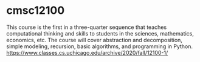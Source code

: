 # cmsc12100
This course is the first in a three-quarter sequence that teaches computational thinking and skills to students in the sciences, mathematics, economics, etc. The course will cover abstraction and decomposition, 
simple modeling, recursion, basic algorithms, and programming in Python.
https://www.classes.cs.uchicago.edu/archive/2020/fall/12100-1/

